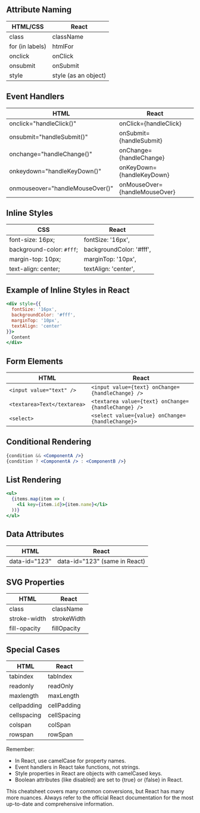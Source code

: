 ## Attribute Naming

HTML/CSS | React
---------|------
class | className
for (in labels) | htmlFor
onclick | onClick
onsubmit | onSubmit
style | style (as an object)

## Event Handlers

HTML | React
-----|------
onclick="handleClick()" | onClick={handleClick}
onsubmit="handleSubmit()" | onSubmit={handleSubmit}
onchange="handleChange()" | onChange={handleChange}
onkeydown="handleKeyDown()" | onKeyDown={handleKeyDown}
onmouseover="handleMouseOver()" | onMouseOver={handleMouseOver}

## Inline Styles

| CSS                       | React                    |
| ------------------------- | ------------------------ |
| font-size: 16px;          | fontSize: '16px',        |
| background-color: `#fff`; | backgroundColor: '#fff', |
| margin-top: 10px;         | marginTop: '10px',       |
| text-align: center;       | textAlign: 'center',     |

## Example of Inline Styles in React

```jsx
<div style={{
  fontSize: '16px',
  backgroundColor: '#fff',
  marginTop: '10px',
  textAlign: 'center'
}}>
  Content
</div>
```

## Form Elements

HTML | React
-----|------
`<input value="text" />` | `<input value={text} onChange={handleChange} />`
`<textarea>Text</textarea>` | `<textarea value={text} onChange={handleChange} />`
`<select>` | `<select value={value} onChange={handleChange}>`

## Conditional Rendering

```jsx
{condition && <ComponentA />}
{condition ? <ComponentA /> : <ComponentB />}
```

## List Rendering

```jsx
<ul>
  {items.map(item => (
    <li key={item.id}>{item.name}</li>
  ))}
</ul>
```

## Data Attributes

HTML | React
-----|------
data-id="123" | data-id="123" (same in React)

## SVG Properties

HTML | React
-----|------
class | className
stroke-width | strokeWidth
fill-opacity | fillOpacity

## Special Cases

HTML | React
-----|------
tabindex | tabIndex
readonly | readOnly
maxlength | maxLength
cellpadding | cellPadding
cellspacing | cellSpacing
colspan | colSpan
rowspan | rowSpan

Remember:
- In React, use camelCase for property names.
- Event handlers in React take functions, not strings.
- Style properties in React are objects with camelCased keys.
- Boolean attributes (like disabled) are set to {true} or {false} in React.

This cheatsheet covers many common conversions, but React has many more nuances. Always refer to the official React documentation for the most up-to-date and comprehensive information.